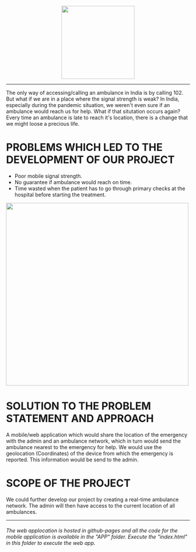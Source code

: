 <p align="center">
<img src="https://user-images.githubusercontent.com/75233364/141418456-f3fd2b48-ae2d-4f86-8c3d-a9ca50c8d225.png" width="200" height="200">
</p>

---

The only way of accessing/calling an ambulance in India is by calling 102. But what if we are in a place where the signal strength is weak? In India, especially during the pandemic situation, we weren't even sure if an ambulance would reach us for help. What if that situtation occurs again? Every time an ambulance is late to reach it's location, there is a change that we might loose a precious life. 


# PROBLEMS WHICH LED TO THE DEVELOPMENT OF OUR PROJECT

- Poor mobile signal strength.
- No guarantee if ambulance would reach on time.
- Time wasted when the patient has to go through primary checks at the hospital before starting the treatment. 

<img src="https://user-images.githubusercontent.com/75233364/141436146-b2c48623-d0a4-4193-9657-693805f816cd.png" width="500" height="500">

# SOLUTION TO THE PROBLEM STATEMENT AND APPROACH

A mobile/web application which would share the location of the emergency with the admin and an ambulance network, which in turn would send the ambulance nearest to the emergency for help. We would use the geolocation (Coordinates) of the device from which the emergency is reported. This information would be send to the admin. 

# SCOPE OF THE PROJECT

We could further develop our project by creating a real-time ambulance network. The admin will then have access to the current location of all ambulances. 

---


###### The web applocation is hosted in github-pages and all the code for the mobile application is available in the "APP" folder. Execute the "index.html" in this folder to execute the web app.
